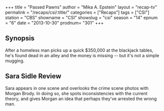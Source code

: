 +++
title = "Passed Pawns"
author = "Mika A. Epstein"
layout = "recap-tv"
permalink = "/recaps/csi/:title/"
categories = ["Recaps"]
tags = ["CSI"]
station = "CBS"
showname = "CSI"
showslug = "csi"
season = "14"
epnum = "6"
date = "2013-10-30"
prodnum= "301"
+++

## Synopsis

After a homeless man picks up a quick $350,000 at the blackjack tables, he's found dead in an alley and the money is missing -- but it's not a simple mugging.

## Sara Sidle Review

Sara appears in one scene and overlooks the crime scene photos with Morgan Brody. In doing so, she spots inconsistencies with the current theory, and gives Morgan an idea that perhaps they've arrested the wrong man.
